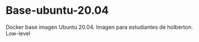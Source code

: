 # Base-ubuntu-20.04
Docker base imagen Ubuntu 20.04.
Imagen para estudiantes de holberton. Low-level
